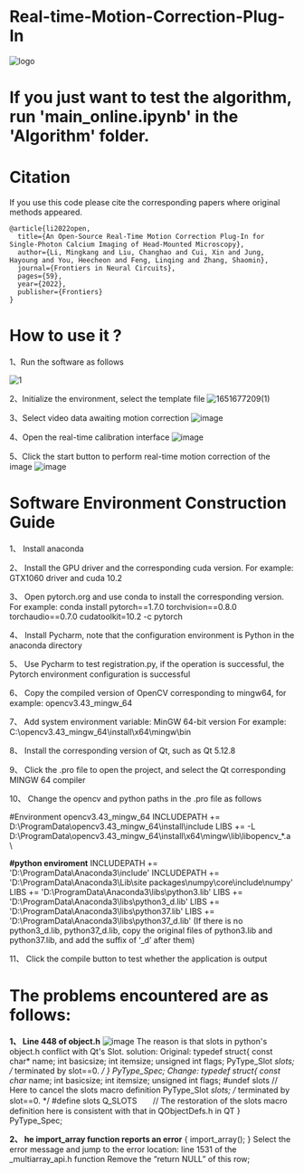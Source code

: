 # Real-time-Motion-Correction-Plug-In

![logo](https://user-images.githubusercontent.com/44628918/166712172-ba85c63d-27d2-47cd-b3fa-ba052acedbef.png)

# **If you just want to test the algorithm, run 'main_online.ipynb' in the 'Algorithm' folder.**

# Citation

If you use this code please cite the corresponding papers where original methods appeared.  
```
@article{li2022open,
  title={An Open-Source Real-Time Motion Correction Plug-In for Single-Photon Calcium Imaging of Head-Mounted Microscopy},
  author={Li, Mingkang and Liu, Changhao and Cui, Xin and Jung, Hayoung and You, Heecheon and Feng, Linqing and Zhang, Shaomin},
  journal={Frontiers in Neural Circuits},
  pages={59},
  year={2022},
  publisher={Frontiers}
}
```

# How to use it ?
1、Run the software as follows

![1](https://user-images.githubusercontent.com/44628918/166712681-7ce77177-7ba8-422d-b686-e8e0fadbe108.png)

2、Initialize the environment, select the template file
![1651677209(1)](https://user-images.githubusercontent.com/44628918/166713031-52582c40-8120-4041-a2eb-473cb132de76.png)

3、Select video data awaiting motion correction
![image](https://user-images.githubusercontent.com/44628918/166713330-a927ebaf-8660-47b6-8ca4-b563ca468728.png)

4、Open the real-time calibration interface
![image](https://user-images.githubusercontent.com/44628918/166713430-e87a1d70-f5b5-4086-beb9-a0b97b94b376.png)

5、Click the start button to perform real-time motion correction of the image
![image](https://user-images.githubusercontent.com/44628918/166713649-4cc5615d-bfa4-4a98-8e0c-e90033b4f73d.png)


# Software Environment Construction Guide

1、	Install anaconda

2、	Install the GPU driver and the corresponding cuda version. For example: GTX1060 driver and cuda 10.2

3、	Open pytorch.org and use conda to install the corresponding version. For example: conda install pytorch==1.7.0 torchvision==0.8.0 torchaudio==0.7.0 cudatoolkit=10.2 -c pytorch

4、	Install Pycharm, note that the configuration environment is Python in the anaconda directory

5、	Use Pycharm to test registration.py, if the operation is successful, the Pytorch environment configuration is successful

6、	Copy the compiled version of OpenCV corresponding to mingw64, for example: opencv3.43_mingw_64

7、	Add system environment variable: MinGW 64-bit version
For example: C:\opencv3.43_mingw_64\install\x64\mingw\bin

8、	Install the corresponding version of Qt, such as Qt 5.12.8

9、	Click the .pro file to open the project, and select the Qt corresponding MINGW 64 compiler

10、	Change the opencv and python paths in the .pro file as follows

#Environment opencv3.43_mingw_64
INCLUDEPATH += D:\ProgramData\opencv3.43_mingw_64\install\include
LIBS += -L D:\ProgramData\opencv3.43_mingw_64\install\x64\mingw\lib\libopencv_*.a \

**#python enviroment**
INCLUDEPATH += 'D:\ProgramData\Anaconda3\include'
INCLUDEPATH += 'D:\ProgramData\Anaconda3\Lib\site packages\numpy\core\include\numpy'
LIBS += 'D:\ProgramData\Anaconda3\libs\python3.lib'
LIBS += 'D:\ProgramData\Anaconda3\libs\python3_d.lib'
LIBS += 'D:\ProgramData\Anaconda3\libs\python37.lib'
LIBS += 'D:\ProgramData\Anaconda3\libs\python37_d.lib'
 (If there is no python3_d.lib, python37_d.lib, copy the original files of python3.lib and python37.lib, and add the suffix of ‘_d’ after them)

11、	Click the compile button to test whether the application is output





# The problems encountered are as follows:
**1、	Line 448 of object.h**
 ![image](https://user-images.githubusercontent.com/44628918/166713906-cb49afdd-53d0-44a7-a7f3-b202beb94c38.png)
The reason is that slots in python's object.h conflict with Qt's Slot.
solution:
Original:
typedef struct{
    const char* name;
    int basicsize;
    int itemsize;
    unsigned int flags;
    PyType_Slot *slots; /* terminated by slot==0. */
} PyType_Spec;
Change:
typedef struct{
    const char* name;
    int basicsize;
    int itemsize;
    unsigned int flags;
    #undef slots     // Here to cancel the slots macro definition
    PyType_Slot *slots; /* terminated by slot==0. */
    #define slots Q_SLOTS　　// The restoration of the slots macro definition here is consistent with that in QObjectDefs.h in QT
} PyType_Spec;

**2、	he import_array function reports an error**
{
import_array();
}
Select the error message and jump to the error location: line 1531 of the _multiarray_api.h function
Remove the “return NULL” of this row;

